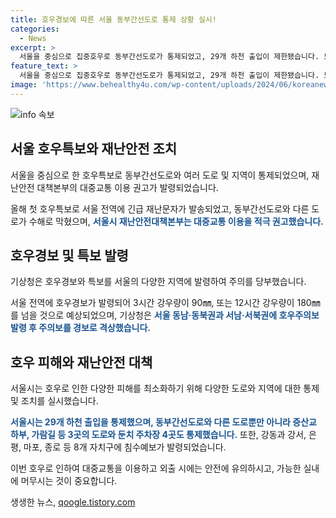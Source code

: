 ```yaml
---
title: 호우경보에 따른 서울 동부간선도로 통제 상황 실시!
categories:
  - News
excerpt: >
  서울을 중심으로 집중호우로 동부간선도로가 통제되었고, 29개 하천 출입이 제한됐습니다. 도로 3곳과 주차장 4곳도 통제됐으며, 8개 자치구에 침수예보가 발령됐습니다. 중랑천 수위 상승으로 차량 통행이 우회되고, 호우특보는 해제됐지만, 올해 첫 호우 재난문자가 발송됐습니다. (150자)
feature_text: >
  서울을 중심으로 집중호우로 동부간선도로가 통제되었고, 29개 하천 출입이 제한됐습니다. 도로 3곳과 주차장 4곳도 통제됐으며, 8개 자치구에 침수예보가 발령됐습니다. 중랑천 수위 상승으로 차량 통행이 우회되고, 호우특보는 해제됐지만, 올해 첫 호우 재난문자가 발송됐습니다. (150자)
image: 'https://www.behealthy4u.com/wp-content/uploads/2024/06/koreanews.jpg'
---
```


<p><img src="https://www.behealthy4u.com/wp-content/uploads/2024/06/koreanews.jpg" alt="info 속보" /></p>

<h2 data-ke-size="size26">서울 호우특보와 재난안전 조치</h2>

<p>서울을 중심으로 한 호우특보로 동부간선도로와 여러 도로 및 지역이 통제되었으며, 재난안전 대책본부의 대중교통 이용 권고가 발령되었습니다.</p>

<p data-ke-size="size16">올해 첫 호우특보로 서울 전역에 긴급 재난문자가 발송되었고, 동부간선도로와 다른 도로가 수해로 막혔으며, <b><span style="color: #1a5490;">서울시 재난안전대책본부는 대중교통 이용을 적극 권고했습니다.</span></b></p>

<h2 data-ke-size="size26">호우경보 및 특보 발령</h2>

<p>기상청은 호우경보와 특보를 서울의 다양한 지역에 발령하여 주의를 당부했습니다.</p>

<p data-ke-size="size16">서울 전역에 호우경보가 발령되어 3시간 강우량이 90㎜, 또는 12시간 강우량이 180㎜를 넘을 것으로 예상되었으며, 기상청은 <b><span style="color: #1a5490;">서울 동남·동북권과 서남·서북권에 호우주의보 발령 후 주의보를 경보로 격상했습니다.</span></b></p>

<h2 data-ke-size="size26">호우 피해와 재난안전 대책</h2>

<p>서울시는 호우로 인한 다양한 피해를 최소화하기 위해 다양한 도로와 지역에 대한 통제 및 조치를 실시했습니다.</p>

<p data-ke-size="size16"><b><span style="color: #1a5490;">서울시는 29개 하천 출입을 통제했으며, 동부간선도로와 다른 도로뿐만 아니라 증산교 하부, 가람길 등 3곳의 도로와 둔치 주차장 4곳도 통제했습니다.</span></b> 또한, 강동과 강서, 은평, 마포, 종로 등 8개 자치구에 침수예보가 발령되었습니다.</p>

<p>이번 호우로 인하여 대중교통을 이용하고 외출 시에는 안전에 유의하시고, 가능한 실내에 머무시는 것이 중요합니다.</p>
생생한 뉴스, <a href="https://qoogle.tistory.com" rel="dofollow">qoogle.tistory.com</a>



